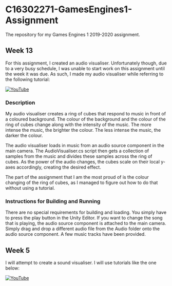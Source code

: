 # C16302271-GamesEngines1-Assignment
The repository for my Games Engines 1 2019-2020 assignment.

## Week 13
For this assignment, I created an audio visualiser. Unfortunately though, due to a very busy schedule, I was unable to start work on this assignment until the week it was due. As such, I made my audio visualiser while referring to the following tutorial:

[![YouTube](http://img.youtube.com/vi/wtXirrO-iNA/0.jpg)](https://www.youtube.com/watch?v=wtXirrO-iNA)

### Description
My audio visualiser creates a ring of cubes that respond to music in front of a coloured background. The colour of the background and the colour of the ring of cubes change along with the intensity of the music. The more intense the music, the brighter the colour. The less intense the music, the darker the colour.

The audio visualiser loads in music from an audio source component in the main camera. The AudioVisualiser.cs script then gets a collection of samples from the music and divides these samples across the ring of cubes. As the power of the audio changes, the cubes scale on their local y-axes accordingly, creating the desired effect.

The part of the assignment that I am the most proud of is the colour changing of the ring of cubes, as I managed to figure out how to do that without using a tutorial.

### Instructions for Building and Running
There are no special requirements for building and loading. You simply have to press the play button in the Unity Editor. If you want to change the song that is playing, the audio source component is attached to the main camera. Simply drag and drop a different audio file from the Audio folder onto the audio source component. A few music tracks have been provided.

## Week 5
I will attempt to create a sound visualiser. I will use tutorials like the one below:

[![YouTube](http://img.youtube.com/vi/GHc9RF258VA/0.jpg)](https://www.youtube.com/watch?v=GHc9RF258VA)